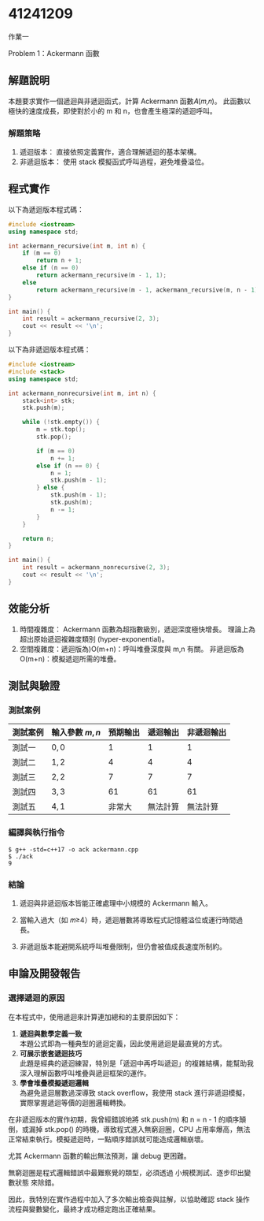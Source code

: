 # 41241209

作業一

Problem 1：Ackermann 函數

## 解題說明

本題要求實作一個遞迴與非遞迴函式，計算 Ackermann 函數𝐴(𝑚,𝑛)。
此函數以極快的速度成長，即使對於小的 m 和 n，也會產生極深的遞迴呼叫。

### 解題策略

1. 遞迴版本： 直接依照定義實作，適合理解遞迴的基本架構。
2. 非遞迴版本： 使用 stack 模擬函式呼叫過程，避免堆疊溢位。

## 程式實作

以下為遞迴版本程式碼：

```cpp
#include <iostream>
using namespace std;

int ackermann_recursive(int m, int n) {
    if (m == 0)
        return n + 1;
    else if (n == 0)
        return ackermann_recursive(m - 1, 1);
    else
        return ackermann_recursive(m - 1, ackermann_recursive(m, n - 1));
}

int main() {
    int result = ackermann_recursive(2, 3);
    cout << result << '\n';
}
```

以下為非遞迴版本程式碼：

```cpp
#include <iostream>
#include <stack>
using namespace std;

int ackermann_nonrecursive(int m, int n) {
    stack<int> stk;
    stk.push(m);

    while (!stk.empty()) {
        m = stk.top();
        stk.pop();

        if (m == 0)
            n += 1;
        else if (n == 0) {
            n = 1;
            stk.push(m - 1);
        } else {
            stk.push(m - 1);
            stk.push(m);
            n -= 1;
        }
    }

    return n;
}

int main() {
    int result = ackermann_nonrecursive(2, 3);
    cout << result << '\n';
}
```

## 效能分析

1. 時間複雜度： Ackermann 函數為超指數級別，遞迴深度極快增長。
   理論上為超出原始遞迴複雜度類別 (hyper-exponential)。
2. 空間複雜度：遞迴版為)O(m+n)：呼叫堆疊深度與 m,n 有關。
   非遞迴版為O(m+n)：模擬遞迴所需的堆疊。

## 測試與驗證

### 測試案例

| 測試案例 | 輸入參數 $m, n$ | 預期輸出 | 遞迴輸出 | 非遞迴輸出 |
| ---- | ----------- | ---- | ---- | ----- |
| 測試一  | $0, 0$      | 1    | 1    | 1     |
| 測試二  | $1, 2$      | 4    | 4    | 4     |
| 測試三  | $2, 2$      | 7    | 7    | 7     |
| 測試四  | $3, 3$      | 61   | 61   | 61    |
| 測試五  | $4, 1$      | 非常大  | 無法計算 | 無法計算  |


### 編譯與執行指令

```shell
$ g++ -std=c++17 -o ack ackermann.cpp
$ ./ack
9
```

### 結論

1. 遞迴與非遞迴版本皆能正確處理中小規模的 Ackermann 輸入。

2. 當輸入過大（如 𝑚≥4）時，遞迴層數將導致程式記憶體溢位或運行時間過長。

3. 非遞迴版本能避開系統呼叫堆疊限制，但仍會被值成長速度所制約。

## 申論及開發報告

### 選擇遞迴的原因

在本程式中，使用遞迴來計算連加總和的主要原因如下：

1. **遞迴與數學定義一致**  
   本題公式即為一種典型的遞迴定義，因此使用遞迴是最直覺的方式。
2. **可展示嵌套遞迴技巧**  
   此題是經典的遞迴練習，特別是「遞迴中再呼叫遞迴」的複雜結構，能幫助我深入理解函數呼叫堆疊與遞迴框架的運作。
3. **學會堆疊模擬遞迴邏輯**  
   為避免遞迴層數過深導致 stack overflow，我使用 stack 進行非遞迴模擬，實際掌握遞迴等價的迴圈邏輯轉換。

在非遞迴版本的實作初期，我曾經錯誤地將 stk.push(m) 和 n = n - 1 的順序顛倒，或漏掉 stk.pop() 的時機，導致程式進入無窮迴圈，CPU 占用率爆高，無法正常結束執行。模擬遞迴時，一點順序錯誤就可能造成邏輯崩壞。

尤其 Ackermann 函數的輸出無法預測，讓 debug 更困難。

無窮迴圈是程式邏輯錯誤中最難察覺的類型，必須透過 小規模測試、逐步印出變數狀態 來除錯。

因此，我特別在實作過程中加入了多次輸出檢查與註解，以協助確認 stack 操作流程與變數變化，最終才成功穩定跑出正確結果。
